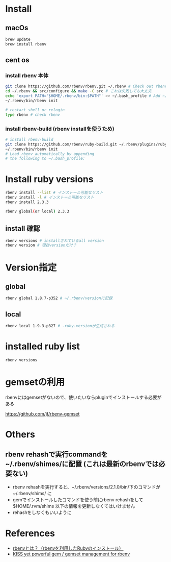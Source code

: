 
# Install

## macOs

```sh
brew update
brew install rbenv
```

## cent os

### install rbenv 本体

```sh
git clone https://github.com/rbenv/rbenv.git ~/.rbenv # Check out rbenv into ~/.rbenv
cd ~/.rbenv && src/configure && make -C src # これは失敗しても大丈夫
echo 'export PATH="$HOME/.rbenv/bin:$PATH"' >> ~/.bash_profile # Add ~/.rbenv/bin to your $PATH for access to the rbenv command-line utility.
~/.rbenv/bin/rbenv init

# restart shell or relogin
type rbenv # check rbenv
```

### install rbenv-build (rbenv installを使うため)

```sh
# install rbenv-build
git clone https://github.com/rbenv/ruby-build.git ~/.rbenv/plugins/ruby-build
~/.rbenv/bin/rbenv init
# Load rbenv automatically by appending
# the following to ~/.bash_profile:
```

# Install ruby versions

```sh
rbenv install --list # インストール可能なリスト
rbenv install -l # インストール可能なリスト
rbenv install 2.3.3

rbenv global(or local) 2.3.3
```

## install 確認

```sh
rbenv versions # installされているall version
rbenv version # 現在versionだけ？
```

# Version指定

## global

```sh
rbenv global 1.8.7-p352 # ~/.rbenv/versionに記録
```

## local

```sh
rbenv local 1.9.3-p327 # .ruby-versionが生成される
```

# installed ruby list

```sh
rbenv versions
```


# gemsetの利用

rbenvにはgemsetがないので、使いたいならpluginでインストールする必要がある

<https://github.com/jf/rbenv-gemset>

# Others

## rbenv rehashで実行commandを ~/.rbenv/shimes/に配置 (これは最新のrbenvでは必要ない)

+ rbenv rehashを実行すると、~/.rbenv/versions/2.1.0/bin/下のコマンドが ~/.rbenv/shims/ に
+ gemでインストールしたコマンドを使う前にrbenv rehashをして $HOME/.rvm/shims 以下の情報を更新しなくてはいけません
+ rehashをしなくもいいように



# References

+ [rbenvとは？（rbenvを利用したRubyのインストール）](http://qiita.com/yunzeroin/items/33a51c805e60ed5eca0e)
+ [KISS yet powerful gem / gemset management for rbenv](https://github.com/jf/rbenv-gemset)
